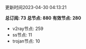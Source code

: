 更新时间2023-04-30 04:13:21

**总订阅: 73**
**总节点: 880**
**有效节点: 280**
- v2ray节点: 259
- ss节点: 11
- trojan节点: 10
